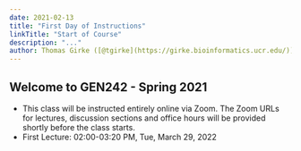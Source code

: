 ```yaml
---
date: 2021-02-13
title: "First Day of Instructions"
linkTitle: "Start of Course"
description: "..."
author: Thomas Girke ([@tgirke](https://girke.bioinformatics.ucr.edu/))
---
```


## Welcome to GEN242 - Spring 2021

+ This class will be instructed entirely online via Zoom. The Zoom URLs for lectures, discussion sections and office hours will be provided shortly before the class starts.
+ First Lecture: 02:00-03:20 PM, Tue, March 29, 2022

